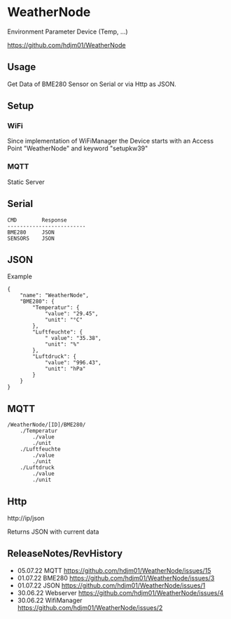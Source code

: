 WeatherNode
=============================================================================

Environment Parameter Device (Temp, ...)

https://github.com/hdjm01/WeatherNode


Usage
----------------------------------------------------------------------------

Get Data of BME280 Sensor on Serial or via Http as JSON.


Setup
----------------------------------------------------------------------------

### WiFi

Since implementation of WiFiManager the Device starts with an Access Point "WeatherNode" and keyword "setupkw39"

### MQTT

Static Server

Serial
----------------------------------------------------------------------------

    CMD        Response
	-------------------------
    BME280     JSON
    SENSORS    JSON


JSON
----------------------------------------------------------------------------

Example

    {
    	"name": "WeatherNode",
    	"BME280": {
    		"Temperatur": {
    			"value": "29.45",
    			"unit": "°C"
    		},
    		"Luftfeuchte": {
    			" value": "35.38",
    			"unit": "%"
    		},
    		"Luftdruck": {
    			"value": "996.43",
    			"unit": "hPa"
    		}
    	}
    }

MQTT
-----------------------------------------------------------------------------

    /WeatherNode/[ID]/BME280/
		./Temperatur
			./value
			./unit
    	./Luftfeuchte
			./value
			./unit
    	./Luftdruck
			./value
			./unit


Http
-----------------------------------------------------------------------------
http://ip/json

Returns JSON with current data


ReleaseNotes/RevHistory
-----------------------------------------------------------------------------

* 05.07.22	MQTT https://github.com/hdjm01/WeatherNode/issues/15
* 01.07.22	BME280 https://github.com/hdjm01/WeatherNode/issues/3
* 01.07.22	JSON https://github.com/hdjm01/WeatherNode/issues/1
* 30.06.22	Webserver https://github.com/hdjm01/WeatherNode/issues/4
* 30.06.22 	WifiManager https://github.com/hdjm01/WeatherNode/issues/2